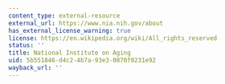 ```yaml
---
content_type: external-resource
external_url: https://www.nia.nih.gov/about
has_external_license_warning: true
license: https://en.wikipedia.org/wiki/All_rights_reserved
status: ''
title: National Institute on Aging
uid: 5b551846-d4c2-4b7a-93e3-0870f0231e92
wayback_url: ''
---
```

